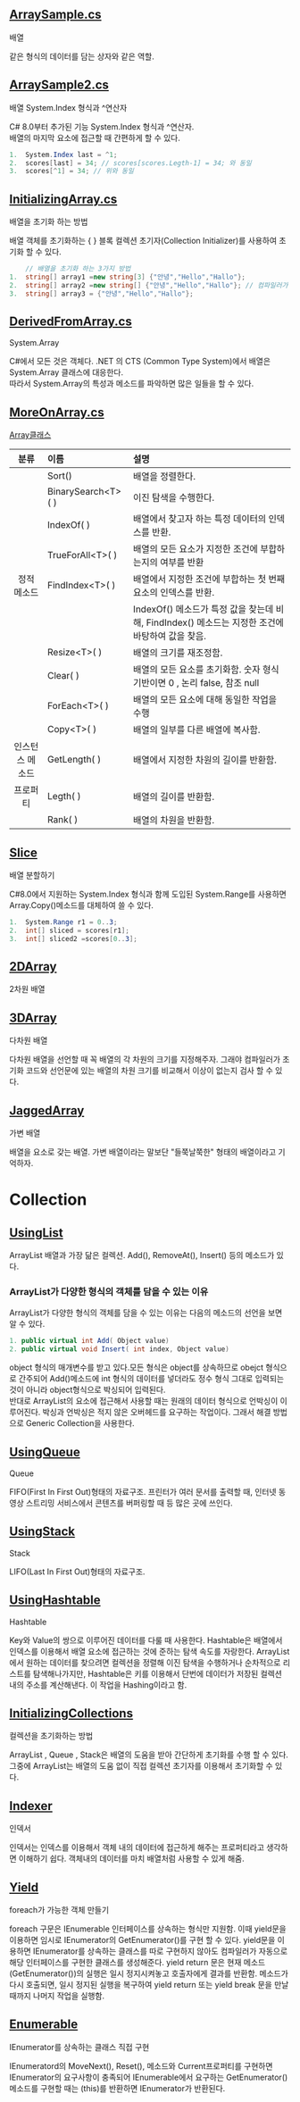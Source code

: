 ## [ArraySample.cs](https://github.com/twozeronine/Csharp_Study/blob/main/Array_Collection_Indexer/ArraySample.cs)

배열

같은 형식의 데이터를 담는 상자와 같은 역할.

## [ArraySample2.cs](https://github.com/twozeronine/Csharp_Study/blob/main/Array_Collection_Indexer/ArraySample2.cs)

배열 System.Index 형식과 ^연산자

C# 8.0부터 추가된 기능 System.Index 형식과 ^연산자.  
배열의 마지막 요소에 접근할 때 간편하게 할 수 있다.

```c#
1.  System.Index last = ^1;
2.  scores[last] = 34; // scores[scores.Legth-1] = 34; 와 동일
3.  scores[^1] = 34; // 위와 동일
```

## [InitializingArray.cs](https://github.com/twozeronine/Csharp_Study/blob/main/Array_Collection_Indexer/InitializingArray.cs)

배열을 초기화 하는 방법

배열 객체를 초기화하는 { } 블록 컬렉션 초기자(Collection Initializer)를 사용하여 초기화 할 수 있다.

```c#
    // 배열을 초기화 하는 3가지 방법
1.  string[] array1 =new string[3] {"안녕","Hello","Hallo"};
2.  string[] array2 =new string[] {"안녕","Hello","Hallo"}; // 컴파일러가 첫번째와 동일하게 초기화한 실행파일을 만듬.
3.  string[] array3 = {"안녕","Hello","Hallo"};
```

## [DerivedFromArray.cs](https://github.com/twozeronine/Csharp_Study/blob/main/Array_Collection_Indexer/DerivedFromArray.cs)

System.Array

C#에서 모든 것은 객체다. .NET 의 CTS (Common Type System)에서 배열은 System.Array 클래스에 대응한다.  
따라서 System.Array의 특성과 메소드를 파악하면 많은 일들을 할 수 있다.

## [MoreOnArray.cs](https://github.com/twozeronine/Csharp_Study/blob/main/Array_Collection_Indexer/MoreOnArray.cs)

[Array클래스](https://docs.microsoft.com/ko-kr/dotnet/api/system.array?view=net-5.0)

|      분류       | 이름                | 설명                                                                                                |
| :-------------: | :------------------ | :-------------------------------------------------------------------------------------------------- |
|                 | Sort()              | 배열을 정렬한다.                                                                                    |
|                 | BinarySearch\<T>( ) | 이진 탐색을 수행한다.                                                                               |
|                 | IndexOf( )          | 배열에서 찾고자 하는 특정 데이터의 인덱스를 반환.                                                   |
|                 | TrueForAll\<T>( )   | 배열의 모든 요소가 지정한 조건에 부합하는지의 여부를 반환                                           |
|   정적 메소드   | FindIndex\<T>( )    | 배열에서 지정한 조건에 부합하는 첫 번째 요소의 인덱스를 반환.                                       |
|                 |                     | IndexOf() 메소드가 특정 값을 찾는데 비해, FindIndex<T>() 메소드는 지정한 조건에 바탕하여 값을 찾음. |
|                 | Resize\<T>( )       | 배열의 크기를 재조정함.                                                                             |
|                 | Clear( )            | 배열의 모든 요소를 초기화함. 숫자 형식 기반이면 0 , 논리 false, 참조 null                           |
|                 | ForEach\<T>( )      | 배열의 모든 요소에 대해 동일한 작업을 수행                                                          |
|                 | Copy\<T>( )         | 배열의 일부를 다른 배열에 복사함.                                                                   |
| 인스턴스 메소드 | GetLength( )        | 배열에서 지정한 차원의 길이를 반환함.                                                               |
|    프로퍼티     | Legth( )            | 배열의 길이를 반환함.                                                                               |
|                 | Rank( )             | 배열의 차원을 반환함.                                                                               |

## [Slice](https://github.com/twozeronine/Csharp_Study/blob/main/Array_Collection_Indexer/Slice.cs)

배열 분할하기

C#8.0에서 지원하는 System.Index 형식과 함께 도입된 System.Range를 사용하면 Array.Copy()메소드를 대체하여 쓸 수 있다.

```c#
1.  System.Range r1 = 0..3;
2.  int[] sliced = scores[r1];
3.  int[] sliced2 =scores[0..3];
```

## [2DArray](https://github.com/twozeronine/Csharp_Study/blob/main/Array_Collection_Indexer/2DArray.cs)

2차원 배열

## [3DArray](https://github.com/twozeronine/Csharp_Study/blob/main/Array_Collection_Indexer/3DArray.cs)

다차원 배열

다차원 배열을 선언할 때 꼭 배열의 각 차원의 크기를 지정해주자. 그래야 컴파일러가 초기화 코드와 선언문에 있는 배열의 차원 크기를 비교해서 이상이 없는지 검사 할 수 있다.

## [JaggedArray](https://github.com/twozeronine/Csharp_Study/blob/main/Array_Collection_Indexer/JaggedArray.cs)

가변 배열

배열을 요소로 갖는 배열. 가변 배열이라는 말보단 "들쭉날쭉한" 형태의 배열이라고 기억하자.

# Collection

## [UsingList](https://github.com/twozeronine/Csharp_Study/blob/main/Array_Collection_Indexer/UsingList.cs)

ArrayList 배열과 가장 닮은 컬렉션. Add(), RemoveAt(), Insert() 등의 메소드가 있다.

### ArrayList가 다양한 형식의 객체를 담을 수 있는 이유

ArrayList가 다양한 형식의 객체를 담을 수 있는 이유는 다음의 메소드의 선언을 보면 알 수 있다.

```C#
1. public virtual int Add( Object value)
2. public virtual void Insert( int index, Object value)
```

object 형식의 매개변수를 받고 있다.모든 형식은 object를 상속하므로 obejct 형식으로 간주되어 Add()메소드에 int 형식의 데이터를 넣더라도 정수 형식 그대로 입력되는 것이 아니라 object형식으로 박싱되어 입력된다.  
반대로 ArrayList의 요소에 접근해서 사용할 때는 원래의 데이터 형식으로 언박싱이 이루어진다. 박싱과 언박싱은 적지 않은 오버헤드를 요구하는 작업이다. 그래서 해결 방법으로 Generic Collection을 사용한다.

## [UsingQueue](https://github.com/twozeronine/Csharp_Study/blob/main/Array_Collection_Indexer/UsingQueue.cs)

Queue

FIFO(First In First Out)형태의 자료구조. 프린터가 여러 문서를 출력할 때, 인터넷 동영상 스트리밍 서비스에서 콘텐츠를 버퍼링할 때 등 많은 곳에 쓰인다.

## [UsingStack](https://github.com/twozeronine/Csharp_Study/blob/main/Array_Collection_Indexer/UsingStack.cs)

Stack

LIFO(Last In First Out)형태의 자료구조.

## [UsingHashtable](https://github.com/twozeronine/Csharp_Study/blob/main/Array_Collection_Indexer/UsingHashtable.cs)

Hashtable

Key와 Value의 쌍으로 이루어진 데이터를 다룰 때 사용한다. Hashtable은 배열에서 인덱스를 이용해서 배열 요소에 접근하는 것에 준하는 탐색 속도를 자랑한다. ArrayList에서 원하는 데이터를 찾으려면 컬렉션을 정렬해 이진 탐색을 수행하거나 순차적으로 리스트를 탐색해나가지만, Hashtable은 키를 이용해서 단번에 데이터가 저장된 컬렉션 내의 주소를 계산해낸다. 이 작업을 Hashing이라고 함.

## [InitializingCollections](https://github.com/twozeronine/Csharp_Study/blob/main/Array_Collection_Indexer/InitializingCollections.cs)

컬렉션을 초기화하는 방법

ArrayList , Queue , Stack은 배열의 도움을 받아 간단하게 초기화를 수행 할 수 있다. 그중에 ArrayList는 배열의 도움 없이 직접 컬렉션 초기자를 이용해서 초기화할 수 있다.

## [Indexer](https://github.com/twozeronine/Csharp_Study/blob/main/Array_Collection_Indexer/Indexer.cs)

인덱서

인덱서는 인덱스를 이용해서 객체 내의 데이터에 접근하게 해주는 프로퍼티라고 생각하면 이해하기 쉽다. 객체내의 데이터를 마치 배열처럼 사용할 수 있게 해줌.

## [Yield](https://github.com/twozeronine/Csharp_Study/blob/main/Array_Collection_Indexer/Yield.cs)

foreach가 가능한 객체 만들기

foreach 구문은 IEnumerable 인터페이스를 상속하는 형식만 지원함. 이때 yield문을 이용하면 임시로 IEnumerator의 GetEnumerator()를 구현 할 수 있다. yield문을 이용하면 IEnumerator를 상속하는 클래스를 따로 구현하지 않아도 컴파일러가 자동으로 해당 인터페이스를 구현한 클래스를 생성해준다. yield return 문은 현재 메소드(GetEnumerator())의 실행은 일시 정지시켜놓고 호출자에게 결과를 반환함. 메소드가 다시 호출되면, 일시 정지된 실행을 복구하여 yield return 또는 yield break 문을 만날 때까지 나머지 작업을 실행함.

## [Enumerable](https://github.com/twozeronine/Csharp_Study/blob/main/Array_Collection_Indexer/Enumerable.cs)

IEnumerator를 상속하는 클래스 직접 구현

IEnumeratord의 MoveNext(), Reset(), 메소드와 Current프로퍼티를 구현하면 IEnumerator의 요구사항이 충족되어 IEnumerable에서 요구하는 GetEnumerator() 메소드를 구현할 때는 (this)를 반환하면 IEnumerator가 반환된다.
